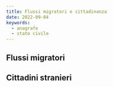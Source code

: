 ```yaml
---
title: Flussi migratori e cittadinanza
date: 2022-09-04
keywords:
  - anagrafe
  - stato civile
---
```


<script>
  import FlussiMigratori from "../data/stato-civile/FlussiMigratori.svelte";
  import MappaCittadinanza from "../data/demografia/MappaCittadinanza.svelte";
</script>

## Flussi migratori

<FlussiMigratori />

## Cittadini stranieri

<MappaCittadinanza />
